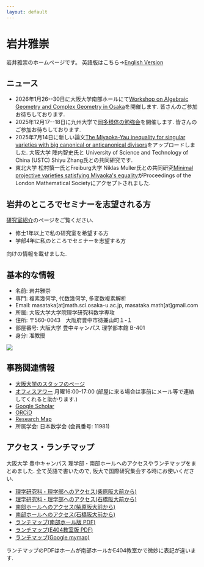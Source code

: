 ```yaml
---
layout: default
---
```


# **岩井雅崇**
岩井雅崇のホームページです。
英語版はこちら→[English Version](https://masataka123.github.io/blog3_e/)


## **ニュース**
- 2026年1月26--30日に大阪大学南部ホールにて[Workshop on Algebraic Geometry and Complex Geometry in Osaka](https://masataka123.github.io/AGCG_Osaka_2026/)を開催します. 皆さんのご参加お待ちしております.
- 2025年12月17--18日に九州大学で[岡多様体の勉強会](https://masataka123.github.io/Oka_manifold_2025/)を開催します. 皆さんのご参加お待ちしております.
- 2025年7月14日に新しい論文[The Miyaoka-Yau inequality for singular varieties with big canonical or anticanonical divisors](https://arxiv.org/abs/2507.08522)をアップロードしました. 大阪大学 陣内智史氏と University of Science and Technology of China (USTC) Shiyu Zhang氏との共同研究です. 
- 東北大学 松村慎一氏とFreiburg大学 Niklas Muller氏との共同研究[Minimal projective varieties satisfying Miyaoka's equality](https://arxiv.org/abs/2404.07568)がProceedings of the London Mathematical Societyにアクセプトされました. 


<!--
- 2025年6月23--27日に北京大学で開催される[Workshop on Fano Varieties](https://bicmr.pku.edu.cn/content/show/17-3569.html)で講演する予定です. 

-->

## **岩井のところでセミナーを志望される方**

[研究室紹介](https://masataka123.github.io/blog3/sub0)のページをご覧ください.

- 修士1年以上で私の研究室を希望する方
- 学部4年に私のところでセミナーを志望する方

向けの情報を載せました. 

## **基本的な情報**
- 名前: 岩井雅崇
- 専門: 複素幾何学, 代数幾何学, 多変数複素解析
- Email: masataka[at]math.sci.osaka-u.ac.jp, masataka.math[at]gmail.com
- 所属: 大阪大学大学院理学研究科数学専攻
- 住所: 〒560-0043　大阪府豊中市待兼山町１-１
- 部屋番号: 大阪大学 豊中キャンパス 理学部本館 B-401
- 身分: 准教授

![](https://masataka123.github.io/blog3/picture/6.jpg )


## **事務関連情報**

- [大阪大学のスタッフのページ](http://www.math.sci.osaka-u.ac.jp/staff/iwai.html)
- [オフィスアワー](https://www.mext.go.jp/b_menu/shingi/chukyo/chukyo4/gijiroku/attach/1342526.htm) 月曜16:00-17:00 (部屋に来る場合は事前にメール等で連絡してくれると助かります.)
- [Google Scholar](https://scholar.google.com/citations?hl=ja&user=ZTKnR6QAAAAJ)
- [ORCiD](https://orcid.org/0000-0002-0273-0360)
- [Research Map](https://researchmap.jp/Masataka_iwai)
- 所属学会: 日本数学会 (会員番号: 11981)

## **アクセス・ランチマップ**
大阪大学 豊中キャンパス 理学部・南部ホールへのアクセスやランチマップをまとめました. 
全て英語で書いたので, 阪大で国際研究集会する時にお使いください. 

- [理学研究科・理学部へのアクセス(柴原阪大前から)](https://masataka123.github.io/blog3/pdf/20251005_access/access_science_shibahara_en.pdf)
- [理学研究科・理学部へのアクセス(石橋阪大前から)](https://masataka123.github.io/blog3/pdf/20251005_access/access_science_ishibashi_en.pdf)
- [南部ホールへのアクセス(柴原阪大前から)](https://masataka123.github.io/blog3/pdf/20251005_access/access_nambu_shibahara_en.pdf)
- [南部ホールへのアクセス(石橋阪大前から)](https://masataka123.github.io/blog3/pdf/20251005_access/access_nambu_ishibashi_en.pdf)
- [ランチマップ(南部ホール版 PDF)](https://masataka123.github.io/blog3/pdf/20251005_access/lunch_map.pdf)
- [ランチマップ(E404教室版 PDF)](https://masataka123.github.io/blog3/pdf/20251005_access/lunch_map_E404.pdf)
- [ランチマップ(Google mymap)](https://www.google.com/maps/d/edit?mid=1B7egM_vT4mLeZgtXCt88ys5hColf05I&usp=sharing)

ランチマップのPDFはホームが南部ホールかE404教室かで微妙に表記が違います. 

